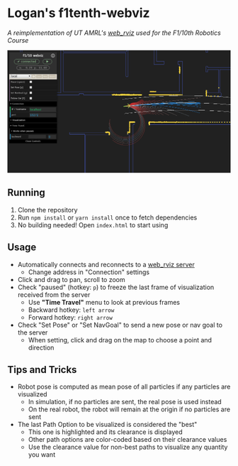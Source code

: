 # Logan's f1tenth-webviz

*A reimplementation of UT AMRL's [web_rviz][web_rviz] used for the F1/10th Robotics Course*

![Sample image](f1demo.png)

## Running

1. Clone the repository
2. Run `npm install` or `yarn install` once to fetch dependencies
3. No building needed! Open `index.html` to start using

## Usage

* Automatically connects and reconnects to a [web_rviz server](server)
    * Change address in "Connection" settings
* Click and drag to pan, scroll to zoom
* Check "paused" (hotkey: `p`) to freeze the last frame of visualization received from the server
    * Use **"Time Travel"** menu to look at previous frames
    * Backward hotkey: `left arrow`
    * Forward hotkey: `right arrow`
* Check "Set Pose" or "Set NavGoal" to send a new pose or nav goal to the server
    * When setting, click and drag on the map to choose a point and direction

## Tips and Tricks

* Robot pose is computed as mean pose of all particles if any particles are visualized
    * In simulation, if no particles are sent, the real pose is used instead
    * On the real robot, the robot will remain at the origin if no particles are sent
* The last Path Option to be visualized is considered the "best"
    * This one is highlighted and its clearance is displayed
    * Other path options are color-coded based on their clearance values
    * Use the clearance value for non-best paths to visualize any quantity you want

[server]: https://github.com/ut-amrl/f1tenth_course/tree/master/src/websocket
[web_rviz]: https://github.com/ut-amrl/f1tenth_course/blob/master/web_rviz.html
